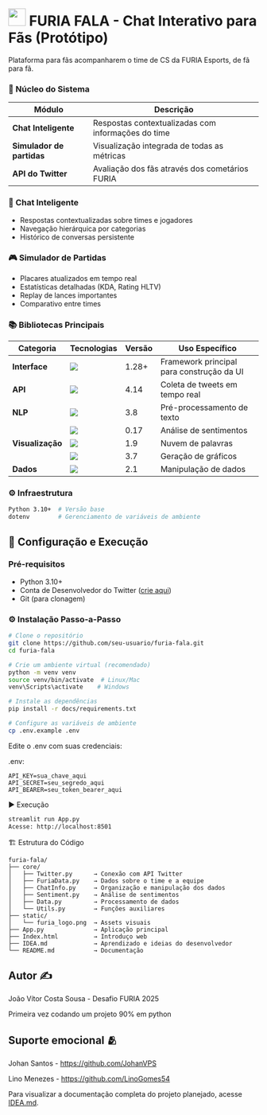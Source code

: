 # <img src="https://upload.wikimedia.org/wikipedia/pt/f/f9/Furia_Esports_logo.png" width="35"> FURIA FALA - Chat Interativo para Fãs (Protótipo)

Plataforma para fãs acompanharem o time de CS da FURIA Esports, de fã para fã.

### 🚀 Núcleo do Sistema
| Módulo                     | Descrição                                            |
|----------------------------|------------------------------------------------------|
| **Chat Inteligente**       | Respostas contextualizadas com informações do time   |
| **Simulador de partidas**  | Visualização integrada de todas as métricas          |
| **API do Twitter**         | Avaliação dos fãs através dos cometários FURIA       |

### 🤖 Chat Inteligente
- Respostas contextualizadas sobre times e jogadores
- Navegação hierárquica por categorias
- Histórico de conversas persistente

### 🎮 Simulador de Partidas
- Placares atualizados em tempo real
- Estatísticas detalhadas (KDA, Rating HLTV)
- Replay de lances importantes
- Comparativo entre times

### 📚 Bibliotecas Principais

| Categoria       | Tecnologias                                                                                  | Versão   | Uso Específico                                                                 |
|-----------------|----------------------------------------------------------------------------------------------|----------|--------------------------------------------------------------------------------|
| **Interface**   | <img src="https://img.shields.io/badge/Streamlit-000000?logo=streamlit">                     | 1.28+    | Framework principal para construção da UI                                      |
| **API**         | <img src="https://img.shields.io/badge/Tweepy-000000?logo=twitter">                          | 4.14     | Coleta de tweets em tempo real                                                 |
| **NLP**         | <img src="https://img.shields.io/badge/NLTK-000000">                                         | 3.8      | Pré-processamento de texto                                                     |
|                 | <img src="https://img.shields.io/badge/TextBlob-000000">                                     | 0.17     | Análise de sentimentos                                                         |
| **Visualização**| <img src="https://img.shields.io/badge/WordCloud-000000">                                    | 1.9      | Nuvem de palavras                                                              |
|                 | <img src="https://img.shields.io/badge/Matplotlib-000000?logo=python">                       | 3.7      | Geração de gráficos                                                            |
| **Dados**       | <img src="https://img.shields.io/badge/Pandas-000000?logo=pandas">                           | 2.1      | Manipulação de dados                                                           |

### ⚙️ Infraestrutura

```bash
Python 3.10+  # Versão base
dotenv        # Gerenciamento de variáveis de ambiente
```

## 🚀 Configuração e Execução

### Pré-requisitos
- Python 3.10+
- Conta de Desenvolvedor do Twitter ([crie aqui](https://developer.twitter.com/))
- Git (para clonagem)

### ⚙️ Instalação Passo-a-Passo

```bash
# Clone o repositório
git clone https://github.com/seu-usuario/furia-fala.git
cd furia-fala

# Crie um ambiente virtual (recomendado)
python -m venv venv
source venv/bin/activate  # Linux/Mac
venv\Scripts\activate    # Windows

# Instale as dependências
pip install -r docs/requirements.txt

# Configure as variáveis de ambiente
cp .env.example .env 
```

Edite o .env com suas credenciais:

.env:
```
API_KEY=sua_chave_aqui
API_SECRET=seu_segredo_aqui
API_BEARER=seu_token_bearer_aqui
```

▶️ Execução
```bash
streamlit run App.py
Acesse: http://localhost:8501
```

🏗️ Estrutura do Código
```
furia-fala/
├── core/
│   ├── Twitter.py      → Conexão com API Twitter
│   ├── FuriaData.py    → Dados sobre o time e a equipe
│   ├── ChatInfo.py     → Organização e manipulação dos dados
│   ├── Sentiment.py    → Análise de sentimentos
│   ├── Data.py         → Processamento de dados
│   └── Utils.py        → Funções auxiliares
├── static/
│   └── furia_logo.png  → Assets visuais
├── App.py              → Aplicação principal
├── Index.html          → Introduço web
├── IDEA.md             → Aprendizado e ideias do desenvolvedor
└── README.md           → Documentação
```

## Autor ✍️ 

João Vítor Costa Sousa - Desafio FURIA 2025

Primeira vez codando um projeto 90% em python

## Suporte emocional 🫂

Johan Santos - https://github.com/JohanVPS

Lino Menezes - https://github.com/LinoGomes54


Para visualizar a documentação completa do projeto planejado, acesse [IDEA.md](IDEA.md).
